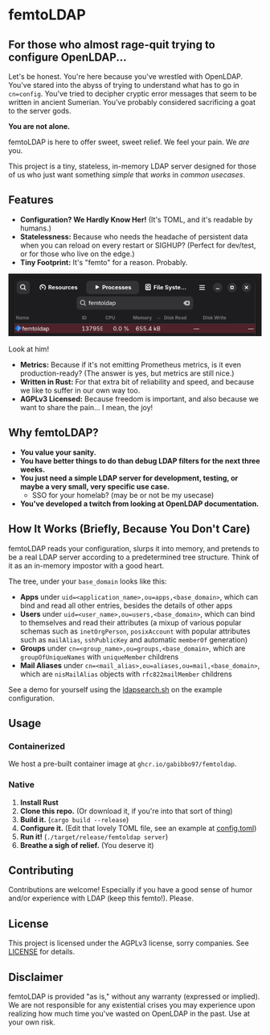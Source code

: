 # femtoLDAP

## For those who almost rage-quit trying to configure OpenLDAP...

Let's be honest. You're here because you've wrestled with OpenLDAP.
You've stared into the abyss of trying to understand what has to go in `cn=config`.
You've tried to decipher cryptic error messages that seem to be written in ancient Sumerian.
You've probably considered sacrificing a goat to the server gods.

**You are not alone.**

femtoLDAP is here to offer sweet, sweet relief.
We feel your pain.
We *are* you.

This project is a tiny, stateless, in-memory LDAP server designed for those of us who just want something *simple* that *works* in *common usecases*.

## Features

* **Configuration? We Hardly Know Her!** (It's TOML, and it's readable by humans.)
* **Statelessness:** Because who needs the headache of persistent data when you can reload on every restart or SIGHUP? (Perfect for dev/test, or for those who live on the edge.)
* **Tiny Footprint:** It's "femto" for a reason. Probably.

![femtoLDAP being tiny and cute](assets/femto.png)

Look at him!

* **Metrics:** Because if it's not emitting Prometheus metrics, is it even production-ready? (The answer is yes, but metrics are still nice.)
* **Written in Rust:** For that extra bit of reliability and speed, and because we like to suffer in our own way too.
* **AGPLv3 Licensed:** Because freedom is important, and also because we want to share the pain... I mean, the joy!

## Why femtoLDAP?

* **You value your sanity.**
* **You have better things to do than debug LDAP filters for the next three weeks.**
* **You just need a simple LDAP server for development, testing, or maybe a very small, very specific use case.**
  * SSO for your homelab? (may be or not be my usecase)
* **You've developed a twitch from looking at OpenLDAP documentation.**

## How It Works (Briefly, Because You Don't Care)

femtoLDAP reads your configuration, slurps it into memory, and pretends to be a real LDAP server according to a predetermined tree structure.
Think of it as an in-memory impostor with a good heart.

The tree, under your `base_domain` looks like this:

- **Apps** under `uid=<application_name>,ou=apps,<base_domain>`, which can bind and read all other entries, besides the details of other apps
- **Users** under `uid=<user_name>,ou=users,<base_domain>`, which can bind to themselves and read their attributes (a mixup of various popular schemas such as `inetOrgPerson`, `posixAccount` with popular attributes such as `mailAlias`, `sshPublicKey` and automatic `memberOf` generation)
- **Groups** under `cn=<group_name>,ou=groups,<base_domain>`, which are `groupOfUniqueNames` with `uniqueMember` childrens
- **Mail Aliases** under `cn=<mail_alias>,ou=aliases,ou=mail,<base_domain>`, which are `nisMailAlias` objects with `rfc822mailMember` childrens

See a demo for yourself using the [ldapsearch.sh](./integrations/ldapsearch.sh) on the example configuration.

## Usage

### Containerized

We host a pre-built container image at `ghcr.io/gabibbo97/femtoldap`.

### Native

1. **Install Rust**
2. **Clone this repo.** (Or download it, if you're into that sort of thing)
3. **Build it.** (`cargo build --release`)
4. **Configure it.** (Edit that lovely TOML file, see an example at [config.toml](config.toml))
5. **Run it!** (`./target/release/femtoldap server`)
6. **Breathe a sigh of relief.** (You deserve it)

## Contributing

Contributions are welcome!
Especially if you have a good sense of humor and/or experience with LDAP (keep this femto!).
Please.

## License

This project is licensed under the AGPLv3 license, sorry companies.
See [LICENSE](./LICENSE) for details.

## Disclaimer

femtoLDAP is provided "as is," without any warranty (expressed or implied).
We are not responsible for any existential crises you may experience upon realizing how much time you've wasted on OpenLDAP in the past.
Use at your own risk.
